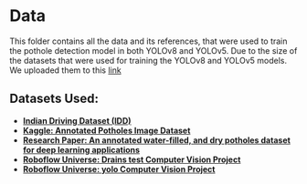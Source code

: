 # Data

This folder contains all the data and its references, that were used to train the pothole detection model in both YOLOv8 and YOLOv5.
Due to the size of the datasets that were used for training the YOLOv8 and YOLOv5 models. We uploaded them to this [link](https://drive.google.com/drive/folders/17X7QbllwEWtF-zBn6ijRidZKXM0wHChm?usp=sharing)


## **Datasets Used:**
* [**Indian Driving Dataset (IDD)**](https://idd.insaan.iiit.ac.in/) 
* [**Kaggle: Annotated Potholes Image Dataset**](https://www.kaggle.com/datasets/chitholian/annotated-potholes-dataset) 
* [**Research Paper: An annotated water-filled, and dry potholes dataset for deep learning applications**](https://data.mendeley.com/datasets/tp95cdvgm8/1) 
* [**Roboflow Universe: Drains test Computer Vision Project**](https://universe.roboflow.com/knu-yy8w4/drains-test) 
* [**Roboflow Universe: yolo Computer Vision Project**](https://universe.roboflow.com/yeotu/yolo-lbdar)
